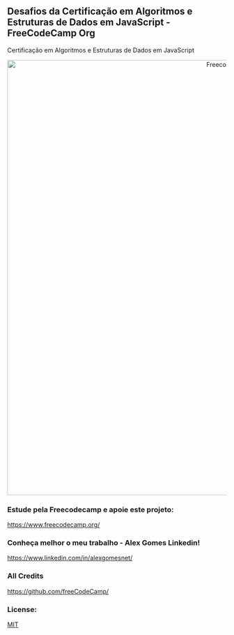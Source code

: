 ## Desafios da Certificação em Algoritmos e Estruturas de Dados em JavaScript - FreeCodeCamp Org

Certificação em Algoritmos e Estruturas de Dados em JavaScript

<p align="center">
  <img src="images/" alt="Freecodecamp" width="998">
</p>

### Estude pela Freecodecamp e apoie este projeto:

  https://www.freecodecamp.org/

### Conheça melhor o meu trabalho - Alex Gomes Linkedin!

  https://www.linkedin.com/in/alexgomesnet/

### All Credits

  https://github.com/freeCodeCamp/

### License:

  [MIT](LICENSE)

